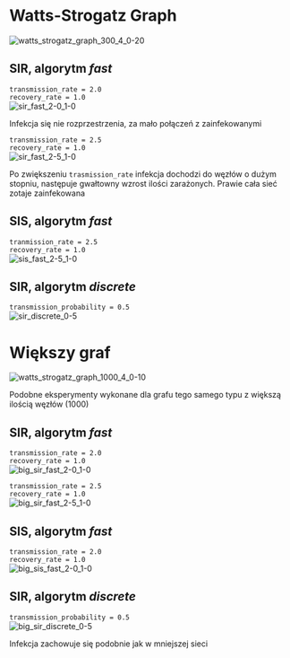 # Watts-Strogatz Graph
![watts_strogatz_graph_300_4_0-20](watts_strogatz_graph_300_4_0-20.png)

## SIR, algorytm _fast_
`transmission_rate = 2.0`  
`recovery_rate = 1.0`  
![sir_fast_2-0_1-0](sir_fast_2-0_1-0.gif)

Infekcja się nie rozprzestrzenia, za mało połączeń z zainfekowanymi

`transmission_rate = 2.5`  
`recovery_rate = 1.0`  
![sir_fast_2-5_1-0](sir_fast_2-5_1-0.gif)

Po zwiększeniu `trasmission_rate` infekcja dochodzi do węzłów o dużym stopniu, następuje gwałtowny wzrost ilości
 zarażonych. Prawie cała sieć zotaje zainfekowana

## SIS, algorytm _fast_
`tranmission_rate = 2.5`  
`recovery_rate = 1.0`  
![sis_fast_2-5_1-0](sis_fast_2-5_1-0.gif)

## SIR, algorytm _discrete_
`transmission_probability = 0.5`  
![sir_discrete_0-5](sir_discrete_0-5.gif)

# Większy graf
![watts_strogatz_graph_1000_4_0-10](watts_strogatz_graph_1000_4_0-10.png)

Podobne eksperymenty wykonane dla grafu tego samego typu z większą ilością węzłów (1000)

## SIR, algorytm _fast_
`transmission_rate = 2.0`  
`recovery_rate = 1.0`  
![big_sir_fast_2-0_1-0](big_sir_fast_2-0_1-0.gif)

`transmission_rate = 2.5`  
`recovery_rate = 1.0`  
![big_sir_fast_2-5_1-0](big_sir_fast_2-5_1-0.gif)

## SIS, algorytm _fast_
`transmission_rate = 2.0`  
`recovery_rate = 1.0`  
![big_sis_fast_2-0_1-0](big_sis_fast_2-0_1-0.gif)

## SIR, algorytm _discrete_
`transmission_probability = 0.5`  
![big_sir_discrete_0-5](big_sir_discrete_0-5.gif)

Infekcja zachowuje się podobnie jak w mniejszej sieci
